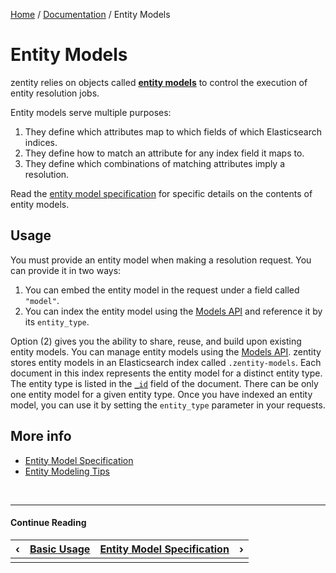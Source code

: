 [Home](/) / [Documentation](/docs) / Entity Models


# <a name="entity-models"></a>Entity Models


zentity relies on objects called **[entity models](/docs/entity-models/specification)** to control the execution of entity resolution jobs.

Entity models serve multiple purposes:

1. They define which attributes map to which fields of which Elasticsearch indices.
2. They define how to match an attribute for any index field it maps to.
3. They define which combinations of matching attributes imply a resolution.

Read the [entity model specification](/docs/entity-models/specification) for specific details on the contents of entity models.


## <a name="usage"></a>Usage

You must provide an entity model when making a resolution request. You can provide it in two ways:

1. You can embed the entity model in the request under a field called `"model"`.
2. You can index the entity model using the [Models API](/docs/rest-apis/models-api) and reference it by its `entity_type`.

Option (2) gives you the ability to share, reuse, and build upon existing entity models. You can manage entity models
using the [Models API](REST-APIs#models-api). zentity stores entity models in an Elasticsearch index called `.zentity-models`.
Each document in this index represents the entity model for a distinct entity type. The entity type is listed in the
[`_id`](https://www.elastic.co/guide/en/elasticsearch/reference/current/mapping-id-field.html) field of the document.
There can be only one entity model for a given entity type. Once you have indexed an entity model, you can use it by
setting the `entity_type` parameter in your requests.


## More info

- [Entity Model Specification](/docs/entity-models/specification)
- [Entity Modeling Tips](/docs/entity-models/tips)


&nbsp;

----

#### Continue Reading

|&#8249;|[Basic Usage](/docs/basic-usage)|[Entity Model Specification](/docs/entity-models/specification)|&#8250;|
|:---|:---|---:|---:|
|    |    |    |    |